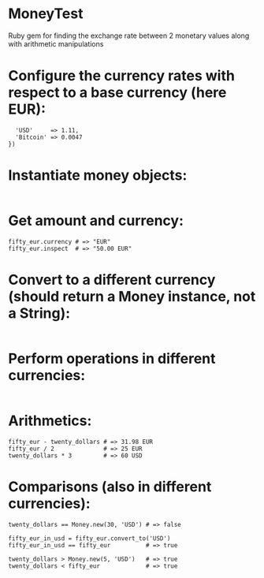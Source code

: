 # MoneyTest
Ruby gem for finding the exchange rate between 2 monetary values along with arithmetic manipulations

# Configure the currency rates with respect to a base currency (here EUR):
 
```Money.conversion_rates('EUR', {
  'USD'     => 1.11,
  'Bitcoin' => 0.0047
})
```
# Instantiate money objects:
 
```fifty_eur = Money.new(50, 'EUR')
```
 
# Get amount and currency:
 
```fifty_eur.amount   # => 50
fifty_eur.currency # => "EUR"
fifty_eur.inspect  # => "50.00 EUR"
```
 
# Convert to a different currency (should return a Money instance, not a String):
 
```fifty_eur.convert_to('USD') # => 55.50 USD
```
 
# Perform operations in different currencies:
 
```twenty_dollars = Money.new(20, 'USD')
```
 
# Arithmetics:
 
```fifty_eur + twenty_dollars # => 68.02 EUR
fifty_eur - twenty_dollars # => 31.98 EUR
fifty_eur / 2              # => 25 EUR
twenty_dollars * 3         # => 60 USD
```
 
# Comparisons (also in different currencies):
 
```twenty_dollars == Money.new(20, 'USD') # => true
twenty_dollars == Money.new(30, 'USD') # => false
 
fifty_eur_in_usd = fifty_eur.convert_to('USD')
fifty_eur_in_usd == fifty_eur          # => true
 
twenty_dollars > Money.new(5, 'USD')   # => true
twenty_dollars < fifty_eur             # => true
```
